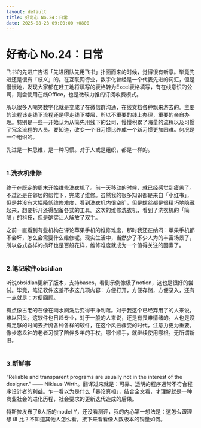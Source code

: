 ```yaml
---
layout: default
title: 好奇心 No.24：日常
date: 2025-08-23 09:00:00 +0800
---
```


# 好奇心 No.24：日常


飞书的先进广告语「先进团队先用飞书」扑面而来的时候，觉得很有新意。毕竟先进还是很有「歧义」的。在互联网行业，数字化曾经是一个代表先进的词汇，但是慢慢地，发现大家都在赶工地将填写的表格转为Excel表格填写，有在线意识的公司，则会使用在线Office，也是微软力推的订阅收费模式。

所以很多人嘲笑数字化就是变成了在微信群沟通，在线文档各种飘来游去的。主要的流程该走线下流程还是得走线下楼层，所以不重要的线上办理，重要的亲自办理。特别是一些一开始认为从简先用线下的公司，慢慢积累了海量的流程以及习惯了冗余流程的人员。要知道，改变一个旧习惯比养成一个新习惯更加困难。何况是一个组织的。

先进是一种思维，是一种习惯。对于人或是组织，都是一样的。
<br>
<br>
### 1.洗衣机维修
终于在既定的周末开始维修洗衣机了。前一天移动的时候，就已经感觉到疲惫了。不过还是在邻居的帮忙下，完成了维修。虽然我的很多知识都是来自「小红书」，但是并没有大幅降低维修难度，看到洗衣机内很空旷，但是螺丝都是很精巧地隐藏起来，想要拆开还得配备各式的工具。这次的维修洗衣机，看到了洗衣机的「简陋」的科技，但是确实让人解放了双手。

之前一直看到有些机构在评论苹果手机的维修难度，那时我还在纳闷：苹果手机都不会坏，怎么会需要什么维修呢。现实生活中，当然少了不少人为的丰富场景了，所以各式各样的损坏也是百般花样，维修难度就成为一个值得关注的因素了。
<br>
<br>
### 2.笔记软件obsidian

听说obsidian更新了版本，支持bases，看到示例像极了notion，这也是很好的尝试。毕竟，笔记软件这差不多这几项内容：方便打开，方便存储，方便录入，还有一点就是：方便回顾。

有点像古老的石像在雨水刷洗后变得干净利落。对于我这个已经弃用了的人来说，难以回头。这软件也日趋专业，对于一般的人来说，还是有畏难情绪的。人也是没有足够的时间去折腾各种各样的软件，在这个风云骤变的时代，注意力更为重要。像步态龙钟的老者习惯了陪伴多年的手杖，哪个顺手，就继续使用哪根。无所谓新旧。
<br>
<br>
### 3.新鲜事

“Reliable and transparent programs are usually not in the interest of the designer.” —— Niklaus Wirth。翻译过来就是：可靠、透明的程序通常不符合程序设计者的利益。乍一看以为是什么「暴论真相」，结合全文看，才理解就是一种商业社会的进化历程，社会要求的更新迭代造成的后果。


特斯拉发布了6人版的model Y，还没看测评，我的内心第一想法是：这怎么跟理想 i8 比？不知道其他人怎么看，接下来看看像人数版本的销量如何。



